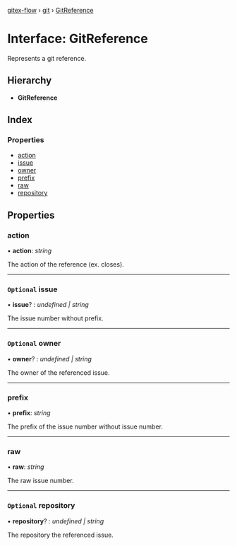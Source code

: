 [gitex-flow](../README.md) › [git](../modules/git.md) › [GitReference](git.gitreference.md)

# Interface: GitReference

Represents a git reference.

## Hierarchy

* **GitReference**

## Index

### Properties

* [action](git.gitreference.md#action)
* [issue](git.gitreference.md#optional-issue)
* [owner](git.gitreference.md#optional-owner)
* [prefix](git.gitreference.md#prefix)
* [raw](git.gitreference.md#raw)
* [repository](git.gitreference.md#optional-repository)

## Properties

###  action

• **action**: *string*

The action of the reference (ex. closes).

___

### `Optional` issue

• **issue**? : *undefined | string*

The issue number without prefix.

___

### `Optional` owner

• **owner**? : *undefined | string*

The owner of the referenced issue.

___

###  prefix

• **prefix**: *string*

The prefix of the issue number without issue number.

___

###  raw

• **raw**: *string*

The raw issue number.

___

### `Optional` repository

• **repository**? : *undefined | string*

The repository the referenced issue.
